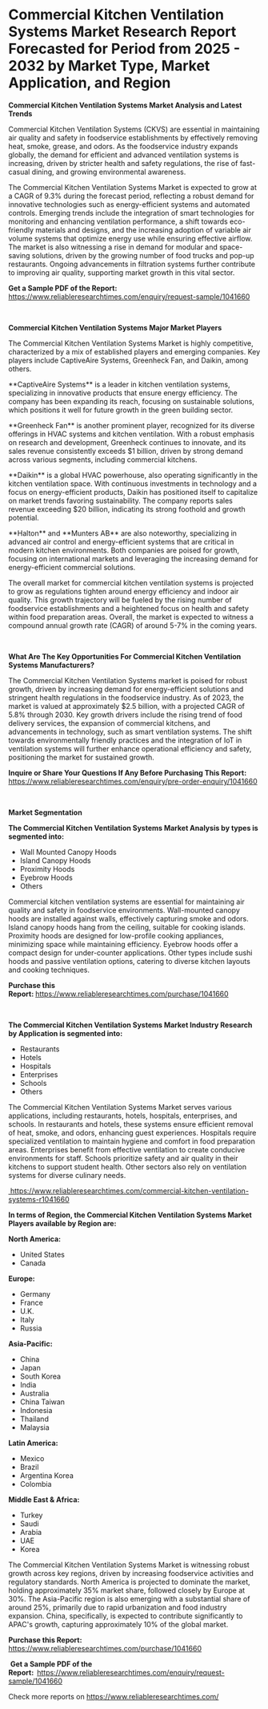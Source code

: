 <p><h1>Commercial Kitchen Ventilation Systems Market Research Report Forecasted for Period from 2025 -  2032 by Market Type, Market Application, and Region</h1></p><p><strong>Commercial Kitchen Ventilation Systems Market Analysis and Latest Trends</strong></p>
<p><p>Commercial Kitchen Ventilation Systems (CKVS) are essential in maintaining air quality and safety in foodservice establishments by effectively removing heat, smoke, grease, and odors. As the foodservice industry expands globally, the demand for efficient and advanced ventilation systems is increasing, driven by stricter health and safety regulations, the rise of fast-casual dining, and growing environmental awareness. </p><p>The Commercial Kitchen Ventilation Systems Market is expected to grow at a CAGR of 9.3% during the forecast period, reflecting a robust demand for innovative technologies such as energy-efficient systems and automated controls. Emerging trends include the integration of smart technologies for monitoring and enhancing ventilation performance, a shift towards eco-friendly materials and designs, and the increasing adoption of variable air volume systems that optimize energy use while ensuring effective airflow. The market is also witnessing a rise in demand for modular and space-saving solutions, driven by the growing number of food trucks and pop-up restaurants. Ongoing advancements in filtration systems further contribute to improving air quality, supporting market growth in this vital sector.</p></p>
<p><strong>Get a Sample PDF of the Report:&nbsp;</strong> <a href="https://www.reliableresearchtimes.com/enquiry/request-sample/1041660?utm_campaign=2440&utm_medium=2&utm_source=Github&utm_content=ia&utm_term=21022025&utm_id=commercial-kitchen-ventilation-systems">https://www.reliableresearchtimes.com/enquiry/request-sample/1041660</a></p>
<p>&nbsp;</p>
<p><strong>Commercial Kitchen Ventilation Systems Major Market Players</strong></p>
<p><p>The Commercial Kitchen Ventilation Systems Market is highly competitive, characterized by a mix of established players and emerging companies. Key players include CaptiveAire Systems, Greenheck Fan, and Daikin, among others. </p><p>**CaptiveAire Systems** is a leader in kitchen ventilation systems, specializing in innovative products that ensure energy efficiency. The company has been expanding its reach, focusing on sustainable solutions, which positions it well for future growth in the green building sector.</p><p>**Greenheck Fan** is another prominent player, recognized for its diverse offerings in HVAC systems and kitchen ventilation. With a robust emphasis on research and development, Greenheck continues to innovate, and its sales revenue consistently exceeds $1 billion, driven by strong demand across various segments, including commercial kitchens.</p><p>**Daikin** is a global HVAC powerhouse, also operating significantly in the kitchen ventilation space. With continuous investments in technology and a focus on energy-efficient products, Daikin has positioned itself to capitalize on market trends favoring sustainability. The company reports sales revenue exceeding $20 billion, indicating its strong foothold and growth potential.</p><p>**Halton** and **Munters AB** are also noteworthy, specializing in advanced air control and energy-efficient systems that are critical in modern kitchen environments. Both companies are poised for growth, focusing on international markets and leveraging the increasing demand for energy-efficient commercial solutions.</p><p>The overall market for commercial kitchen ventilation systems is projected to grow as regulations tighten around energy efficiency and indoor air quality. This growth trajectory will be fueled by the rising number of foodservice establishments and a heightened focus on health and safety within food preparation areas. Overall, the market is expected to witness a compound annual growth rate (CAGR) of around 5-7% in the coming years.</p></p>
<p>&nbsp;</p>
<p><strong>What Are The Key Opportunities For Commercial Kitchen Ventilation Systems Manufacturers?</strong></p>
<p><p>The Commercial Kitchen Ventilation Systems market is poised for robust growth, driven by increasing demand for energy-efficient solutions and stringent health regulations in the foodservice industry. As of 2023, the market is valued at approximately $2.5 billion, with a projected CAGR of 5.8% through 2030. Key growth drivers include the rising trend of food delivery services, the expansion of commercial kitchens, and advancements in technology, such as smart ventilation systems. The shift towards environmentally friendly practices and the integration of IoT in ventilation systems will further enhance operational efficiency and safety, positioning the market for sustained growth.</p></p>
<p><strong>Inquire or Share Your Questions If Any Before Purchasing This Report:</strong> <a href="https://www.reliableresearchtimes.com/enquiry/pre-order-enquiry/1041660?utm_campaign=2440&utm_medium=2&utm_source=Github&utm_content=ia&utm_term=21022025&utm_id=commercial-kitchen-ventilation-systems">https://www.reliableresearchtimes.com/enquiry/pre-order-enquiry/1041660</a></p>
<p>&nbsp;</p>
<p><strong>Market Segmentation</strong></p>
<p><strong>The Commercial Kitchen Ventilation Systems Market Analysis by types is segmented into:</strong></p>
<p><ul><li>Wall Mounted Canopy Hoods</li><li>Island Canopy Hoods</li><li>Proximity Hoods</li><li>Eyebrow Hoods</li><li>Others</li></ul></p>
<p><p>Commercial kitchen ventilation systems are essential for maintaining air quality and safety in foodservice environments. Wall-mounted canopy hoods are installed against walls, effectively capturing smoke and odors. Island canopy hoods hang from the ceiling, suitable for cooking islands. Proximity hoods are designed for low-profile cooking appliances, minimizing space while maintaining efficiency. Eyebrow hoods offer a compact design for under-counter applications. Other types include sushi hoods and passive ventilation options, catering to diverse kitchen layouts and cooking techniques.</p></p>
<p><strong>Purchase this Report:&nbsp;</strong><a href="https://www.reliableresearchtimes.com/purchase/1041660?utm_campaign=2440&utm_medium=2&utm_source=Github&utm_content=ia&utm_term=21022025&utm_id=commercial-kitchen-ventilation-systems">https://www.reliableresearchtimes.com/purchase/1041660</a></p>
<p>&nbsp;</p>
<p><strong>The Commercial Kitchen Ventilation Systems Market Industry Research by Application is segmented into:</strong></p>
<p><ul><li>Restaurants</li><li>Hotels</li><li>Hospitals</li><li>Enterprises</li><li>Schools</li><li>Others</li></ul></p>
<p><p>The Commercial Kitchen Ventilation Systems Market serves various applications, including restaurants, hotels, hospitals, enterprises, and schools. In restaurants and hotels, these systems ensure efficient removal of heat, smoke, and odors, enhancing guest experiences. Hospitals require specialized ventilation to maintain hygiene and comfort in food preparation areas. Enterprises benefit from effective ventilation to create conducive environments for staff. Schools prioritize safety and air quality in their kitchens to support student health. Other sectors also rely on ventilation systems for diverse culinary needs.</p></p>
<p><a href="https://www.reliableresearchtimes.com/commercial-kitchen-ventilation-systems-r1041660?utm_campaign=2440&utm_medium=2&utm_source=Github&utm_content=ia&utm_term=21022025&utm_id=commercial-kitchen-ventilation-systems">&nbsp;https://www.reliableresearchtimes.com/commercial-kitchen-ventilation-systems-r1041660</a></p>
<p><strong>In terms of Region, the Commercial Kitchen Ventilation Systems Market Players available by Region are:</strong></p>
<p>
    <p> <strong> North America: </strong>
        <ul>
            <li>United States</li>
            <li>Canada</li>
        </ul>
        </p> 
    <p> <strong> Europe: </strong>
        <ul>
            <li>Germany</li>
            <li>France</li>
            <li>U.K.</li>
            <li>Italy</li>
            <li>Russia</li>
        </ul>
        </p> 
    <p> <strong> Asia-Pacific: </strong>
        <ul>
            <li>China</li>
            <li>Japan</li>
            <li>South Korea</li>
            <li>India</li>
            <li>Australia</li>
            <li>China Taiwan</li>
            <li>Indonesia</li>
            <li>Thailand</li>
            <li>Malaysia</li>
        </ul>
        </p> 
    <p> <strong> Latin America: </strong>
        <ul>
            <li>Mexico</li>
            <li>Brazil</li>
            <li>Argentina Korea</li>
            <li>Colombia</li>
        </ul>
        </p> 
    <p> <strong> Middle East & Africa: </strong>
        <ul>
            <li>Turkey</li>
            <li>Saudi</li>
            <li>Arabia</li>
            <li>UAE</li>
            <li>Korea</li>
        </ul>
    </p>
    </p>
<p><p>The Commercial Kitchen Ventilation Systems Market is witnessing robust growth across key regions, driven by increasing foodservice activities and regulatory standards. North America is projected to dominate the market, holding approximately 35% market share, followed closely by Europe at 30%. The Asia-Pacific region is also emerging with a substantial share of around 25%, primarily due to rapid urbanization and food industry expansion. China, specifically, is expected to contribute significantly to APAC's growth, capturing approximately 10% of the global market.</p></p>
<p><strong>Purchase this Report: </strong><a href="https://www.reliableresearchtimes.com/purchase/1041660?utm_campaign=2440&utm_medium=2&utm_source=Github&utm_content=ia&utm_term=21022025&utm_id=commercial-kitchen-ventilation-systems">https://www.reliableresearchtimes.com/purchase/1041660</a></p>
<p>&nbsp;<strong>Get a Sample PDF of the Report:&nbsp;&nbsp;</strong><a href="https://www.reliableresearchtimes.com/enquiry/request-sample/1041660?utm_campaign=2440&utm_medium=2&utm_source=Github&utm_content=ia&utm_term=21022025&utm_id=commercial-kitchen-ventilation-systems">https://www.reliableresearchtimes.com/enquiry/request-sample/1041660</a></p>
<p><strong></strong></p>
<p>Check more reports on <a href="https://www.reliableresearchtimes.com/?utm_campaign=2440&utm_medium=2&utm_source=Github&utm_content=ia&utm_term=21022025&utm_id=commercial-kitchen-ventilation-systems">https://www.reliableresearchtimes.com/</a></p>